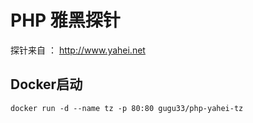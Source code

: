 # PHP 雅黑探针

探针来自 ： http://www.yahei.net 

## Docker启动
```
docker run -d --name tz -p 80:80 gugu33/php-yahei-tz
```
